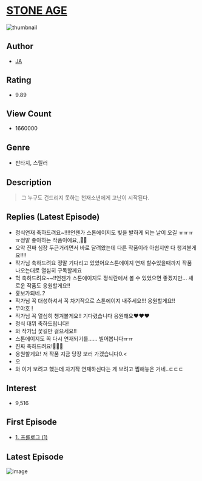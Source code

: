 # [STONE AGE](https://comic.naver.com/bestChallenge/list?titleId=714781)
![thumbnail](https://image-comic.pstatic.net/user_contents_data/challenge_comic/2019/12/07/319259/thumbnail_202x164890ee90b_c339_4645_b400_ebed1dcf8d4d_00011114.JPEG)

## Author
- [JA](https://comic.naver.com/artistTitle?id=319259)

## Rating
- 9.89

## View Count
- 1660000

## Genre
- 판타지, 스릴러

## Description
> 그 누구도 건드리지 못하는 천재소년에게 고난이 시작된다.

## Replies (Latest Episode)
- 정식연재 축하드려요~!!!!언젠가 스톤에이지도 빛을 발하게 되는 날이 오길 ㅠㅠㅠㅠ정말 좋아하는 작품이에요,,🥹💗
- 으악 진짜 심장 두근거리면서 바로 달려왔는데 다른 작품이라 아쉽지만 다 챙겨볼게요!!!!
- 작가님 축하드려요 정말 기다리고 있었어요스톤에이지 연재 할수있을때까지 작품 나오는대로 열심히 구독할께요
- 헉 축하드려요~~!!언젠가 스톤에이지도 정식란에서 볼 수 있었으면 좋겠지만... 새로운 작품도 응원할게요!!
- 홍보가되네..?
- 작가님 꼭 대성하셔서 꼭 차기작으로 스톤에이지 내주세요!!! 응원할게요!!
- 무야호 !
- 작가님 꼭 열심히 챙겨볼게요!! 기다렸습니다 응원해요❤️❤️❤️
- 정식 대뷔 축하드립니다!
- 와 작가님 꽃길만 걸으세요!!
- 스톤에이지도 꼭 다시 연재되기를...... 빌어봅니다ㅠㅠ
- 진짜 축하드려요!🐣😁😁
- 응원할게요! 저 작품 지금 당장 보러 가겠습니다0.<
- 오
- 와 이거 보려고 했는데 차기작 연재하신다는 게 보려고 찜해놓은 거네..ㄷㄷㄷ

## Interest
- 9,516

## First Episode
- [1. 프롤로그 (1)](https://comic.naver.com/bestChallenge/detail?titleId=714781&no=1)

## Latest Episode
![image](https://image-comic.pstatic.net/user_contents_data/challenge_comic/2022/07/21/319259/upload_3905009431451296821.jpeg)
